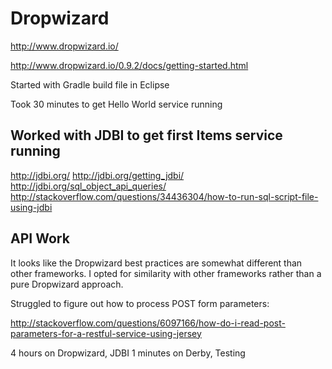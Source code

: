 # Dropwizard

http://www.dropwizard.io/

http://www.dropwizard.io/0.9.2/docs/getting-started.html

Started with Gradle build file in Eclipse

Took 30 minutes to get Hello World service running
 
## Worked with JDBI to get first Items service running

http://jdbi.org/
http://jdbi.org/getting_jdbi/
http://jdbi.org/sql_object_api_queries/
http://stackoverflow.com/questions/34436304/how-to-run-sql-script-file-using-jdbi

## API Work

It looks like the Dropwizard best practices are somewhat different than other frameworks. I opted
for similarity with other frameworks rather than a pure Dropwizard approach.

Struggled to figure out how to process POST form parameters:

http://stackoverflow.com/questions/6097166/how-do-i-read-post-parameters-for-a-restful-service-using-jersey



4 hours on Dropwizard, JDBI
1 minutes on Derby, Testing
